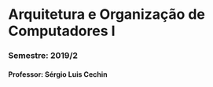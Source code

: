 # Arquitetura e Organização de Computadores I
### Semestre: 2019/2
#### Professor: Sérgio Luis Cechin
